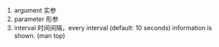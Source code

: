 1. argument 实参
2. parameter 形参
3. interval 时间间隔，every interval (default: 10 seconds) information is shown. (man top)
